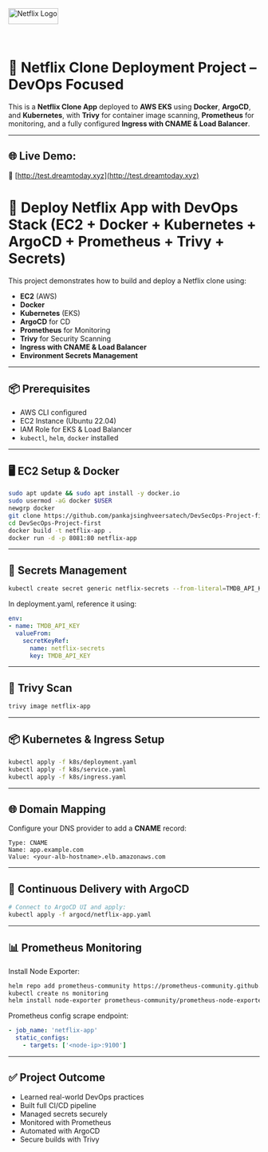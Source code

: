 

  <br><br>
  <a href="http://test.dreamtoday.xyz">
    <img src="https://upload.wikimedia.org/wikipedia/commons/0/08/Netflix_2015_logo.svg" alt="Netflix Logo" width="100" height="32">
  </a>
</div>

<br />

# 🚀 Netflix Clone Deployment Project – DevOps Focused

This is a **Netflix Clone App** deployed to **AWS EKS** using **Docker**, **ArgoCD**, and **Kubernetes**, with **Trivy** for container image scanning, **Prometheus** for monitoring, and a fully configured **Ingress with CNAME & Load Balancer**.

---

## 🌐 Live Demo:
🔗 [http://test.dreamtoday.xyz](http://test.dreamtoday.xyz)
# 🚀 Deploy Netflix App with DevOps Stack (EC2 + Docker + Kubernetes + ArgoCD + Prometheus + Trivy + Secrets)

This project demonstrates how to build and deploy a Netflix clone using:

- **EC2** (AWS)
- **Docker**
- **Kubernetes** (EKS)
- **ArgoCD** for CD
- **Prometheus** for Monitoring
- **Trivy** for Security Scanning
- **Ingress with CNAME & Load Balancer**
- **Environment Secrets Management**

---

## 📦 Prerequisites

- AWS CLI configured
- EC2 Instance (Ubuntu 22.04)
- IAM Role for EKS & Load Balancer
- `kubectl`, `helm`, `docker` installed

---

## 🖥️ EC2 Setup & Docker

```bash
sudo apt update && sudo apt install -y docker.io
sudo usermod -aG docker $USER
newgrp docker
git clone https://github.com/pankajsinghveersatech/DevSecOps-Project-first.git
cd DevSecOps-Project-first
docker build -t netflix-app .
docker run -d -p 8081:80 netflix-app
```

---

## 🔐 Secrets Management

```bash
kubectl create secret generic netflix-secrets --from-literal=TMDB_API_KEY=your_api_key
```

In deployment.yaml, reference it using:

```yaml
env:
- name: TMDB_API_KEY
  valueFrom:
    secretKeyRef:
      name: netflix-secrets
      key: TMDB_API_KEY
```

---

## 🧪 Trivy Scan

```bash
trivy image netflix-app
```

---

## 📦 Kubernetes & Ingress Setup

```bash
kubectl apply -f k8s/deployment.yaml
kubectl apply -f k8s/service.yaml
kubectl apply -f k8s/ingress.yaml
```

---

## 🌐 Domain Mapping

Configure your DNS provider to add a **CNAME** record:

```text
Type: CNAME
Name: app.example.com
Value: <your-alb-hostname>.elb.amazonaws.com
```

---

## 🔄 Continuous Delivery with ArgoCD

```bash
# Connect to ArgoCD UI and apply:
kubectl apply -f argocd/netflix-app.yaml
```

---

## 📊 Prometheus Monitoring

Install Node Exporter:

```bash
helm repo add prometheus-community https://prometheus-community.github.io/helm-charts
kubectl create ns monitoring
helm install node-exporter prometheus-community/prometheus-node-exporter -n monitoring
```

Prometheus config scrape endpoint:

```yaml
- job_name: 'netflix-app'
  static_configs:
    - targets: ['<node-ip>:9100']
```

---

## ✅ Project Outcome

- Learned real-world DevOps practices
- Built full CI/CD pipeline
- Managed secrets securely
- Monitored with Prometheus
- Automated with ArgoCD
- Secure builds with Trivy
